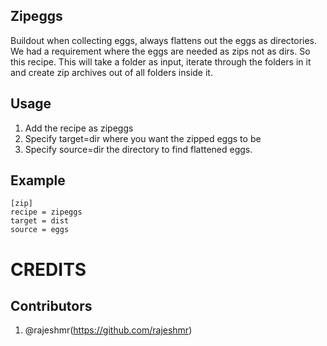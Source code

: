 Zipeggs
-------

Buildout when collecting eggs, always flattens out the eggs as directories. We had a requirement where the eggs are needed as zips not as dirs. So this recipe.
This will take a folder as input, iterate through the folders in it and create zip archives out of all folders inside it.

Usage
-----

1. Add the recipe as zipeggs
2. Specify target=dir where you want the zipped eggs to be
3. Specify source=dir the directory to find flattened eggs.

Example
-------

    [zip]
    recipe = zipeggs
    target = dist
    source = eggs


CREDITS
=======
Contributors
------------
1. @rajeshmr(https://github.com/rajeshmr)
